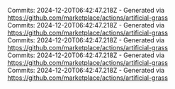 Commits: 2024-12-20T06:42:47.218Z - Generated via https://github.com/marketplace/actions/artificial-grass
<br>
Commits: 2024-12-20T06:42:47.218Z - Generated via https://github.com/marketplace/actions/artificial-grass
<br>
Commits: 2024-12-20T06:42:47.218Z - Generated via https://github.com/marketplace/actions/artificial-grass
<br>
Commits: 2024-12-20T06:42:47.218Z - Generated via https://github.com/marketplace/actions/artificial-grass
<br>
Commits: 2024-12-20T06:42:47.218Z - Generated via https://github.com/marketplace/actions/artificial-grass
<br>
